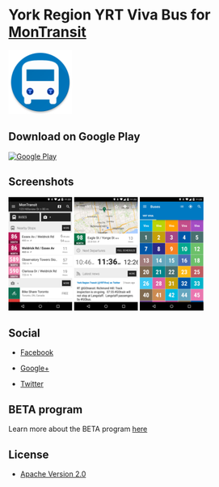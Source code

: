 # York Region YRT Viva Bus for [MonTransit](https://github.com/mtransitapps/mtransit-for-android)

<img width="25%" height="25%" src="https://raw.githubusercontent.com/mtransitapps/ca-york-region-yrt-viva-bus-android/master/pub/hi-res-app-icon.png"/>

## Download on Google Play

[![Google Play](https://developer.android.com/images/brand/en_app_rgb_wo_60.png)](https://play.google.com/store/apps/details?id=org.mtransit.android.ca_york_region_yrt_viva_bus)

## Screenshots

<img width="25%" height="25%" src="https://raw.githubusercontent.com/mtransitapps/ca-york-region-yrt-viva-bus-android/master/pub/screenshot-phone-1.png"/>
<img width="25%" height="25%" src="https://raw.githubusercontent.com/mtransitapps/ca-york-region-yrt-viva-bus-android/master/pub/screenshot-phone-2.png"/>
<img width="25%" height="25%" src="https://raw.githubusercontent.com/mtransitapps/ca-york-region-yrt-viva-bus-android/master/pub/screenshot-phone-3.png"/>

## Social

* [Facebook](https://www.facebook.com/MonTransit)

* [Google+](http://gplus.to/MonTransit/)

* [Twitter](https://twitter.com/montransit)

## BETA program

Learn more about the BETA program [here](https://github.com/mtransitapps/mtransit-for-android/wiki/BETA)

## License

* [Apache Version 2.0](http://www.apache.org/licenses/LICENSE-2.0.html)
